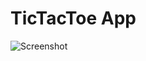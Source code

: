# TicTacToe App

![Screenshot](https://user-images.githubusercontent.com/54791162/132892098-0585fc86-ea79-430e-a2cd-ecc35b0e3cda.png)
